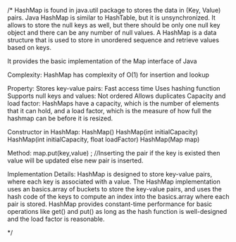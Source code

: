 /*
HashMap is found in java.util package to stores the data in (Key, Value) pairs.
Java HashMap is similar to HashTable, but it is unsynchronized.
It allows to store the null keys as well, but there should be only one null key object and there can be any number of null values.
A HashMap is a data structure that is used to store in unordered sequence and retrieve values based on keys.

It provides the basic implementation of the Map interface of Java

Complexity: HashMap has complexity of O(1) for insertion and lookup

Property:
Stores key-value pairs:
Fast access time
Uses hashing function
Supports null keys and values:
Not ordered
Allows duplicates
Capacity and load factor: HashMaps have a capacity, which is the number of elements that it can hold,
and a load factor, which is the measure of how full the hashmap can be before it is resized.

Constructor in HashMap:
HashMap()
HashMap(int initialCapacity)
HashMap(int initialCapacity, float loadFactor)
HashMap(Map map)

Method:
map.put(key,value) ; //Inserting the pair if the key is existed then value will be updated else new pair is inserted.

Implementation Details: HashMap is designed to store key-value pairs, where each key is associated with a value.
The HashMap implementation uses an basics.array of buckets to store the key-value pairs, and uses the hash code
of the keys to compute an index into the basics.array where each pair is stored. HashMap provides constant-time performance for basic operations like get() and put()
as long as the hash function is well-designed and the load factor is reasonable.

*/